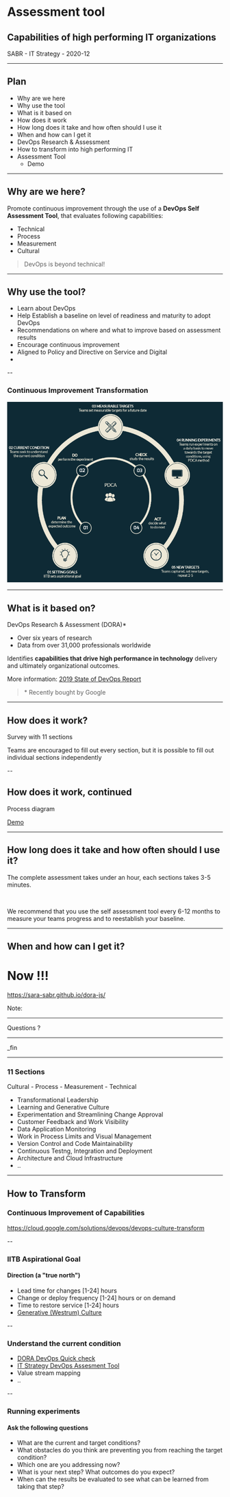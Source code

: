 # Assessment tool

## Capabilities of high performing IT organizations

SABR - IT Strategy - 2020-12

---

## Plan

- Why are we here
- Why use the tool
- What is it based on
- How does it work
- How long does it take and how often should I use it
- When and how can I get it
- DevOps Research & Assessment
- How to transform into high performing IT
- Assessment Tool
  - Demo

---

## Why are we here?

Promote continuous improvement through the use of a **DevOps Self Assessment Tool**, that evaluates following capabilities: 

- Technical
- Process
- Measurement
- Cultural

> DevOps is beyond technical!

---

## Why use the tool?

- Learn about DevOps
- Help Establish a baseline on level of readiness and maturity to adopt DevOps
- Recommendations on where and what to improve based on assessment results
- Encourage continuous improvement
- Aligned to Policy and Directive on Service and Digital
- 

--

### Continuous Improvement Transformation

<img src="assets/images/AssessmentTool1.png" alt="This image shows how to improve the team following improvement transformation. There are five stages of improvement: 1. Setting goals - where IITB sets aspirational goal. 2. Current condition - where teams seek to understand the current condition. 3. Measurable targets - where teams set measurable targets for a future date. 4. Running experiments -where teams run experiments on a dialy basis to move towards the target conditions, using PDCA (Plan, Do, Check, Act) method. 5. New targets - where teams captures, set new targets and going to repat the process 2-3 times. The image also demonstrates PDCA method. Plan - determine the expected outcome. Do - perform the experiment. Check- study the rrsults. Act - decide what to do next.">

---

## What is it based on?

DevOps Research & Assessment (DORA)*

- Over six years of research
- Data from over 31,000 professionals worldwide

Identifies **capabilities that drive high performance in technology** delivery and ultimately organizational outcomes.

More information: [2019 State of DevOps Report](https://cloud.google.com/devops/state-of-devops)

> \* Recently bought by Google

---

## How does it work?

Survey with 11 sections

Teams are encouraged to fill out every section, but it is possible to fill out individual sections independently

--

## How does it work, continued

Process diagram

[Demo](https://sara-sabr.github.io/dora-js/)

---

## How long does it take and how often should I use it?

The complete assessment takes under an hour, each sections takes 3-5 minutes.

</br>

We recommend that you use the self assessment tool every 6-12 months to measure your teams progress and to reestablish your baseline.

---

## When and how can I get it?

# Now !!!

https://sara-sabr.github.io/dora-js/

Note:

---

Questions ?

---

_fin

---

### 11 Sections

Cultural - Process - Measurement - Technical

- Transformational Leadership
- Learning and Generative Culture
- Experimentation and Streamlining Change Approval
- Customer Feedback and Work Visibility
- Data Application Monitoring
- Work in Process Limits and Visual Management
- Version Control and Code Maintainability
- Continuous Testng, Integration and Deployment
- Architecture and Cloud Infrastructure
- ..

---

## How to Transform

### Continuous Improvement of Capabilities

https://cloud.google.com/solutions/devops/devops-culture-transform

--

### IITB Aspirational Goal

#### Direction (a "true north")

- Lead time for changes [1-24] hours
- Change or deploy frequency [1-24] hours or on demand
- Time to restore service [1-24] hours
- [Generative (Westrum) Culture](https://cloud.google.com/solutions/devops/devops-culture-westrum-organizational-culture)

--

### Understand the current condition

- [DORA DevOps Quick check](https://www.devops-research.com/quickcheck.html)
- [IT Strategy DevOps Assesment Tool](https://sara-sabr.github.io/dora-js/)
- Value stream mapping
- ..

--

### Running experiments

#### Ask the following questions

- What are the current and target conditions?
- What obstacles do you think are preventing you from reaching the target condition?
- Which one are you addressing now?
- What is your next step? What outcomes do you expect?
- When can the results be evaluated to see what can be learned from taking that step?




